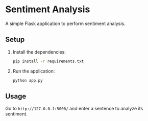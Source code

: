 # Sentiment Analysis

A simple Flask application to perform sentiment analysis.

## Setup

1. Install the dependencies:
    ```bash
    pip install -r requirements.txt
    ```

2. Run the application:
    ```bash
    python app.py
    ```

## Usage

Go to `http://127.0.0.1:5000/` and enter a sentence to analyze its sentiment.
